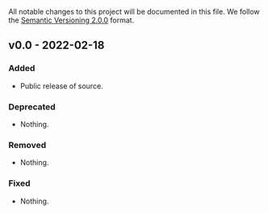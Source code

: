 All notable changes to this project will be documented in this file.
We follow the [Semantic Versioning 2.0.0](http://semver.org/) format.


## v0.0 - 2022-02-18

### Added

- Public release of source.

### Deprecated

- Nothing.

### Removed

- Nothing.

### Fixed

- Nothing.
